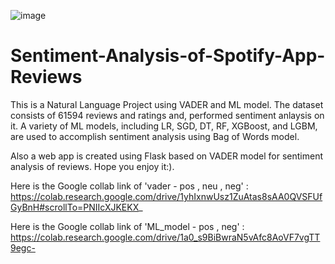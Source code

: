 ![image](https://github.com/Eakta08/Sentiment-Analysis-of-Spotify-App-Reviews/assets/131867852/40174673-5369-4eb7-a0af-ace012f920a2)

# Sentiment-Analysis-of-Spotify-App-Reviews
This is a Natural Language Project using VADER and ML model. The dataset consists of 61594 reviews and ratings and, performed sentiment anlaysis on it. A variety of ML models, including LR, SGD, DT, RF, XGBoost, and LGBM, are used to accomplish sentiment analysis using Bag of Words model. 

Also a web app is created using Flask based on VADER model for sentiment analysis of reviews. Hope you enjoy it:).

Here is the Google collab link of 'vader - pos , neu , neg' : https://colab.research.google.com/drive/1yhIxnwUsz1ZuAtas8sAA0QVSFUfGyBnH#scrollTo=PNIIcXJKEKX_

Here is the Google collab link of 'ML_model - pos , neg' : https://colab.research.google.com/drive/1a0_s9BiBwraN5vAfc8AoVF7vgTT9egc-

